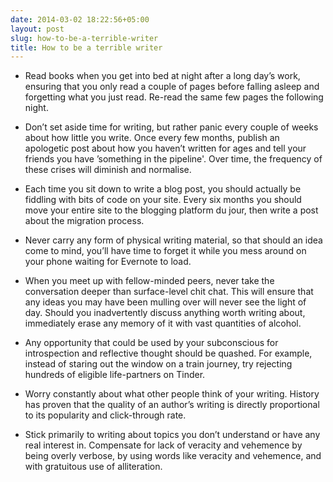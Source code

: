 ```yaml
---
date: 2014-03-02 18:22:56+05:00
layout: post
slug: how-to-be-a-terrible-writer
title: How to be a terrible writer
---
```


* Read books when you get into bed at night after a long day’s work, ensuring that you only read a couple of pages before falling asleep and forgetting what you just read. Re-read the same few pages the following night.

* Don’t set aside time for writing, but rather panic every couple of weeks about how little you write. Once every few months, publish an apologetic post about how you haven’t written for ages and tell your friends you have ’something in the pipeline'. Over time, the frequency of these crises will diminish and normalise.

* Each time you sit down to write a blog post, you should actually be fiddling with bits of code on your site. Every six months you should move your entire site to the blogging platform du jour, then write a post about the migration process.

* Never carry any form of physical writing material, so that should an idea come to mind, you’ll have time to forget it while you mess around on your phone waiting for Evernote to load.

* When you meet up with fellow-minded peers, never take the conversation deeper than surface-level chit chat. This will ensure that any ideas you may have been mulling over will never see the light of day. Should you inadvertently discuss anything worth writing about, immediately erase any memory of it with vast quantities of alcohol.

* Any opportunity that could be used by your subconscious for introspection and reflective thought should be quashed. For example, instead of staring out the window on a train journey, try rejecting hundreds of eligible life-partners on Tinder.

* Worry constantly about what other people think of your writing. History has proven that the quality of an author’s writing is directly proportional to its popularity and click-through rate.

* Stick primarily to writing about topics you don’t understand or have any real interest in. Compensate for lack of veracity and vehemence by being overly verbose, by using words like veracity and vehemence, and with gratuitous use of alliteration.